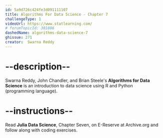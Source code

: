 ```yaml
---
id: 5a9d726c424fe3d091111107
title: Algorithms For Data Science - Chapter 7
challengeType: 1
videoUrl: https://www.statlearning.com/
# forumTopicId: 301086
dashedName: algorithms-data-science-7
ghissue: 271
creator:  Swarna Reddy
---
```


# --description--

Swarna Reddy, John Chandler, and Brian Steele's __Algorithms for Data Science__ is an introduction to data science using R and Python (programming language).

# --instructions--

Read __Julia Data Science__, Chapter Seven, on E-Reserve at Archive.org and follow along with coding exercises. 